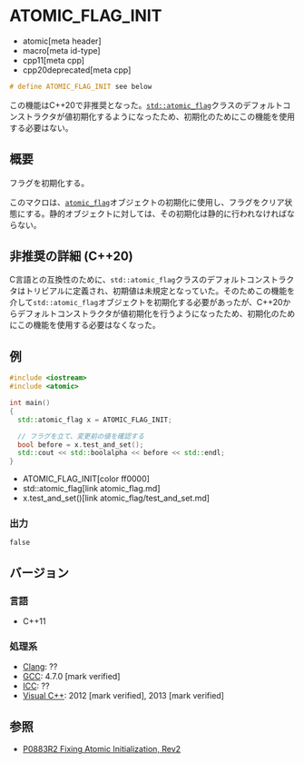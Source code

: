 # ATOMIC_FLAG_INIT
* atomic[meta header]
* macro[meta id-type]
* cpp11[meta cpp]
* cpp20deprecated[meta cpp]

```cpp
# define ATOMIC_FLAG_INIT see below
```

この機能はC++20で非推奨となった。[`std::atomic_flag`](atomic_flag.md)クラスのデフォルトコンストラクタが値初期化するようになったため、初期化のためにこの機能を使用する必要はない。


## 概要
フラグを初期化する。

このマクロは、[`atomic_flag`](atomic_flag.md)オブジェクトの初期化に使用し、フラグをクリア状態にする。静的オブジェクトに対しては、その初期化は静的に行われなければならない。


## 非推奨の詳細 (C++20)
C言語との互換性のために、`std::atomic_flag`クラスのデフォルトコンストラクタはトリビアルに定義され、初期値は未規定となっていた。そのためこの機能を介して`std::atomic_flag`オブジェクトを初期化する必要があったが、C++20からデフォルトコンストラクタが値初期化を行うようになったため、初期化のためにこの機能を使用する必要はなくなった。


## 例
```cpp example
#include <iostream>
#include <atomic>

int main()
{
  std::atomic_flag x = ATOMIC_FLAG_INIT;

  // フラグを立て、変更前の値を確認する
  bool before = x.test_and_set();
  std::cout << std::boolalpha << before << std::endl;
}
```
* ATOMIC_FLAG_INIT[color ff0000]
* std::atomic_flag[link atomic_flag.md]
* x.test_and_set()[link atomic_flag/test_and_set.md]


### 出力
```
false
```


## バージョン
### 言語
- C++11

### 処理系
- [Clang](/implementation.md#clang): ??
- [GCC](/implementation.md#gcc): 4.7.0 [mark verified]
- [ICC](/implementation.md#icc): ??
- [Visual C++](/implementation.md#visual_cpp): 2012 [mark verified], 2013 [mark verified]


## 参照
- [P0883R2 Fixing Atomic Initialization, Rev2](http://www.open-std.org/jtc1/sc22/wg21/docs/papers/2019/p0883r2.pdf)
